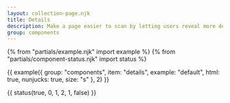```yaml
---
layout: collection-page.njk
title: Details
description: Make a page easier to scan by letting users reveal more detailed information only if they need it.
group: components
---
```


{% from "partials/example.njk" import example %}
{% from "partials/component-status.njk" import status %}

{{ example({ group: "components", item: "details", example: "default", html: true, nunjucks: true, size: "s" }, 2) }}

{{ status(true, 0, 1, 2, 1, false) }}
